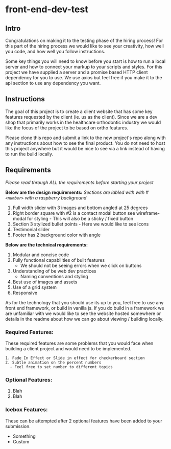 # front-end-dev-test

## Intro

Congratulations on making it to the testing phase of the hiring process! For this part of the hiring process we would like to see your creativity, how well you code, and how well you follow instructions.

Some key things you will need to know before you start is how to run a local server and how to connect your markup to your scripts and styles. For this project we have supplied a server and a promise based HTTP client dependency for you to use. We use axios but feel free if you make it to the api section to use any dependency you want.

## Instructions

The goal of this project is to create a client website that has some key features requested by the client (ie. us as the client). Since we are a dev shop that primarily works in the healthcare orthodontic industry we would like the focus of the project to be based on ortho features.

Please clone this repo and submit a link to the new project's repo along with any instructions about how to see the final product. You do not need to host this project anywhere but it would be nice to see via a link instead of having to run the build locally.

## Requirements

<em>Please read through ALL the requirements before starting your project</em>

<strong>Below are the design requirements:</strong>
<em>Sections are labled with with #`<number>` with a raspberry background</em>

  1. Full width slider with 3 images and bottom angled at 25 degrees
  2. Right border square with #2 is a contact modal button see wireframe-modal for styling
    - This will also be a sticky / fixed button
  3. Section 3 stylized bullet points
    - Here we would like to see icons
  4. Testimonial slider
  5. Footer has 2 background color with angle

<strong>Below are the technical requirements:</strong>

  1. Modular and concise code
  2. Fully functional capabilities of built features
      - We should not be seeing errors when we click on buttons
  3. Understanding of be web dev practices
      - Naming conventions and styling
  4. Best use of images and assets
  5. Use of a grid system
  6. Responsive

As for the technology that you should use its up to you, feel free to use any front end framework, or build in vanilla js. If you do build in a framework we are unfamiliar with we would like to see the website hosted somewhere or details in the readme about how we can go about viewing / building locally.



### Required Features:

These required features are some problems that you would face when building a client project and would need to be implemented.

    1. Fade In Effect or Slide in effect for checkerboard section
    2. Subtle animation on the percent numbers
      - Feel free to set number to different topics

### Optional Features:
  1. Blah
  2. Blah

### Icebox Features:

These can be attempted after 2 optional features have been added to your submission.
  - Something
  - Custom
